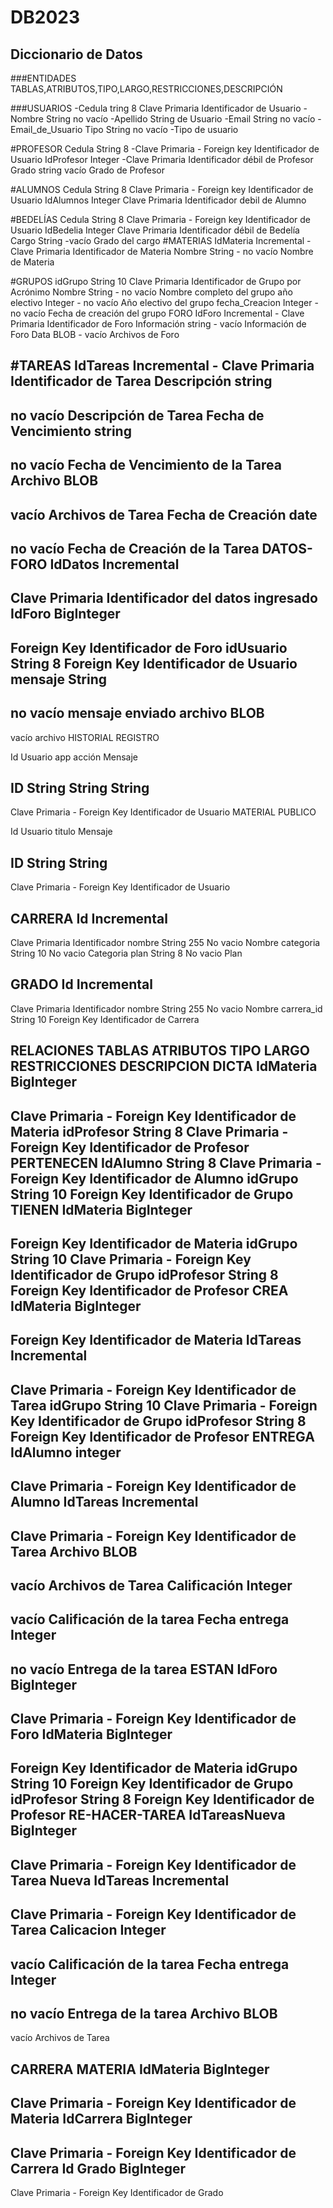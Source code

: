 # DB2023


## Diccionario de Datos

###ENTIDADES
TABLAS,ATRIBUTOS,TIPO,LARGO,RESTRICCIONES,DESCRIPCIÓN

###USUARIOS
-Cedula tring 8 Clave Primaria Identificador de Usuario
-Nombre String no vacío
-Apellido String de Usuario
-Email String no vacío
-Email_de_Usuario Tipo String no vacío
-Tipo de usuario

#PROFESOR
Cedula String 8  -Clave Primaria - Foreign key Identificador de Usuario
IdProfesor Integer -Clave Primaria Identificador débil de Profesor
Grado string  vacío Grado de Profesor

#ALUMNOS
Cedula String 8  Clave Primaria - Foreign key Identificador de Usuario
IdAlumnos Integer Clave Primaria Identificador debil de Alumno

#BEDELÍAS
Cedula String 8 Clave Primaria - Foreign key  Identificador de Usuario
IdBedelia Integer Clave Primaria Identificador débil de Bedelía
Cargo String -vacío Grado del cargo
#MATERIAS
IdMateria Incremental -  Clave Primaria
Identificador de Materia
Nombre String - no vacío Nombre de Materia

#GRUPOS
idGrupo String 10 Clave Primaria
Identificador de Grupo por Acrónimo
Nombre String - no vacío
Nombre completo del grupo año electivo
Integer - no vacío Año electivo del grupo
fecha_Creacion Integer - no vacío Fecha de creación del grupo 
FORO IdForo Incremental  - Clave Primaria Identificador de Foro
Información string - vacío Información de Foro 
Data BLOB - vacío Archivos de Foro

#TAREAS
IdTareas Incremental - Clave Primaria
Identificador de Tarea Descripción string 
-
no vacío
Descripción de Tarea
Fecha de Vencimiento
string
-
no vacío
Fecha de Vencimiento de la Tarea
Archivo
BLOB
-
vacío
Archivos de Tarea
Fecha de Creación
date
-
no vacío
Fecha de Creación de la Tarea
DATOS-FORO
IdDatos
Incremental
-
Clave Primaria
Identificador del datos ingresado
IdForo
BigInteger
-
Foreign Key
Identificador de Foro
idUsuario
String
8
Foreign Key
Identificador de Usuario
mensaje
String
-
no vacío
mensaje enviado
archivo
BLOB
-
vacío
archivo
HISTORIAL REGISTRO

Id Usuario
app
acción
Mensaje



ID
String
String
String
-
Clave Primaria - Foreign Key
Identificador de Usuario
MATERIAL PUBLICO

Id Usuario
titulo
Mensaje



ID
String
String
-
Clave Primaria - Foreign Key
Identificador de Usuario


		
CARRERA
Id
Incremental
-
Clave Primaria
Identificador
nombre
String
255
No vacio
Nombre
categoria
String
10
No vacio
Categoria
plan
String
8
No vacio
Plan



GRADO
Id
Incremental
-
Clave Primaria
Identificador
nombre
String
255
No vacio
Nombre
carrera_id
String
10
Foreign Key
Identificador de Carrera


RELACIONES
TABLAS
ATRIBUTOS
TIPO
LARGO
RESTRICCIONES
DESCRIPCION
DICTA
IdMateria
BigInteger
-
Clave Primaria - Foreign Key
Identificador de Materia
idProfesor
String
8
Clave Primaria - Foreign Key
Identificador de Profesor
PERTENECEN
IdAlumno
String
8
Clave Primaria - Foreign Key
Identificador de Alumno
idGrupo
String
10
Foreign Key
Identificador de Grupo
TIENEN
IdMateria
BigInteger
-
Foreign Key
Identificador de Materia
idGrupo
String
10
Clave Primaria - Foreign Key
Identificador de Grupo
idProfesor
String
8
Foreign Key
Identificador de Profesor
CREA
IdMateria
BigInteger
-
Foreign Key
Identificador de Materia
IdTareas
Incremental
-
Clave Primaria - Foreign Key
Identificador de Tarea
idGrupo
String
10
Clave Primaria - Foreign Key
Identificador de Grupo
idProfesor
String
8
Foreign Key
Identificador de Profesor
ENTREGA
IdAlumno
integer
-
Clave Primaria - Foreign Key
Identificador de Alumno
IdTareas
Incremental
-
Clave Primaria - Foreign Key
Identificador de Tarea
Archivo
BLOB
-
vacío
Archivos de Tarea
Calificación
Integer
-
vacío
Calificación de la tarea
Fecha entrega
Integer
-
no vacío
Entrega de la tarea
ESTAN
IdForo
BigInteger
-
Clave Primaria - Foreign Key
Identificador de Foro
IdMateria
BigInteger
-
Foreign Key
Identificador de Materia
idGrupo
String
10
Foreign Key
Identificador de Grupo
idProfesor
String
8
Foreign Key
Identificador de Profesor
RE-HACER-TAREA
IdTareasNueva
BigInteger
-
Clave Primaria - Foreign Key
Identificador de Tarea Nueva
IdTareas
Incremental
-
Clave Primaria - Foreign Key
Identificador de Tarea
Calicacion
Integer
-
vacío
Calificación de la tarea
Fecha entrega
Integer
-
no vacío
Entrega de la tarea
Archivo
BLOB
-
vacío
Archivos de Tarea

		
CARRERA MATERIA
IdMateria
BigInteger
-
Clave Primaria - Foreign Key
Identificador de Materia
IdCarrera
BigInteger
-
Clave Primaria - Foreign Key
Identificador de Carrera
Id Grado
BigInteger
-
Clave Primaria - Foreign Key
Identificador de Grado


